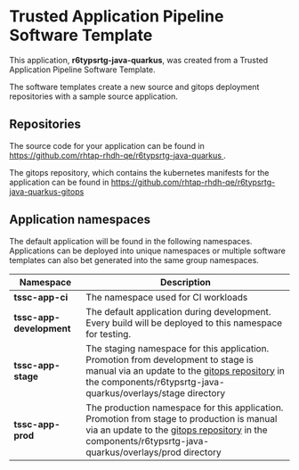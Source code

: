 # Trusted Application Pipeline Software Template

This application, **r6typsrtg-java-quarkus**, was created from a Trusted Application Pipeline Software Template.

The software templates create a new source and gitops deployment repositories with a sample source application. 

## Repositories

The source code for your application can be found in [https://github.com/rhtap-rhdh-qe/r6typsrtg-java-quarkus ](https://github.com/rhtap-rhdh-qe/r6typsrtg-java-quarkus ).
 
The gitops repository, which contains the kubernetes manifests for the application can be found in 
[https://github.com/rhtap-rhdh-qe/r6typsrtg-java-quarkus-gitops ](https://github.com/rhtap-rhdh-qe/r6typsrtg-java-quarkus-gitops ) 

## Application namespaces 

The default application will be found in the following namespaces. Applications can be deployed into unique namespaces or multiple software templates can also bet generated into the same group namespaces.  

|  Namespace   |  Description   |  
| -------- | -------- |
| **tssc-app-ci** | The namespace used for CI workloads |
| **tssc-app-development** | The default application during development. Every build will be deployed to this namespace for testing. |
| **tssc-app-stage** | The staging namespace for this application. Promotion from development to stage is manual via an update to the [gitops repository](https://github.com/rhtap-rhdh-qe/r6typsrtg-java-quarkus-gitops ) in the components/r6typsrtg-java-quarkus/overlays/stage directory |
| **tssc-app-prod** | The production namespace for this application. Promotion from stage to production is manual via an update to the [gitops repository](https://github.com/rhtap-rhdh-qe/r6typsrtg-java-quarkus-gitops ) in the components/r6typsrtg-java-quarkus/overlays/prod directory |